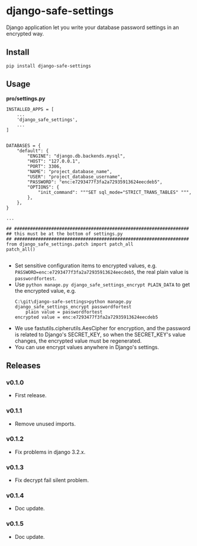 # django-safe-settings

Django application let you write your database password settings in an encrypted way.


## Install

```
pip install django-safe-settings
```


## Usage

**pro/settings.py**

```
INSTALLED_APPS = [
    ...
    'django_safe_settings',
    ...
]


DATABASES = {
    "default": {
        "ENGINE": "django.db.backends.mysql",
        "HOST": "127.0.0.1",
        "PORT": 3306,
        "NAME": "project_database_name",
        "USER": "project_database_username",
        "PASSWORD": "enc:e7293477f3fa2a72935913624eecdeb5",
        "OPTIONS": {
            "init_command": """SET sql_mode="STRICT_TRANS_TABLES" """,
        },
    },
}

...

## ##################################################################
## this must be at the bottom of settings.py
## ##################################################################
from django_safe_settings.patch import patch_all
patch_all()


```

- Set sensitive configuration items to encrypted values, e.g. `PASSWORD=enc:e7293477f3fa2a72935913624eecdeb5`, the real plain value is `passwordfortest`.
- Use `python manage.py django_safe_settings_encrypt PLAIN_DATA` to get the encrypted value, e.g.
    ```
    C:\git\django-safe-settings>python manage.py django_safe_settings_encrypt passwordfortest
        plain value = passwordfortest
    encrypted value = enc:e7293477f3fa2a72935913624eecdeb5
    ```
- We use fastutils.cipherutils.AesCipher for encryption, and the password is related to Django's SECRET_KEY, so when the SECRET_KEY's value changes, the encrypted value must be regenerated.
- You can use encrypt values anywhere in Django's settings.

## Releases

### v0.1.0

- First release.

### v0.1.1

- Remove unused imports.

### v0.1.2

- Fix problems in django 3.2.x.

### v0.1.3

- Fix decrypt fail silent problem.

### v0.1.4

- Doc update.

### v0.1.5

- Doc update.
